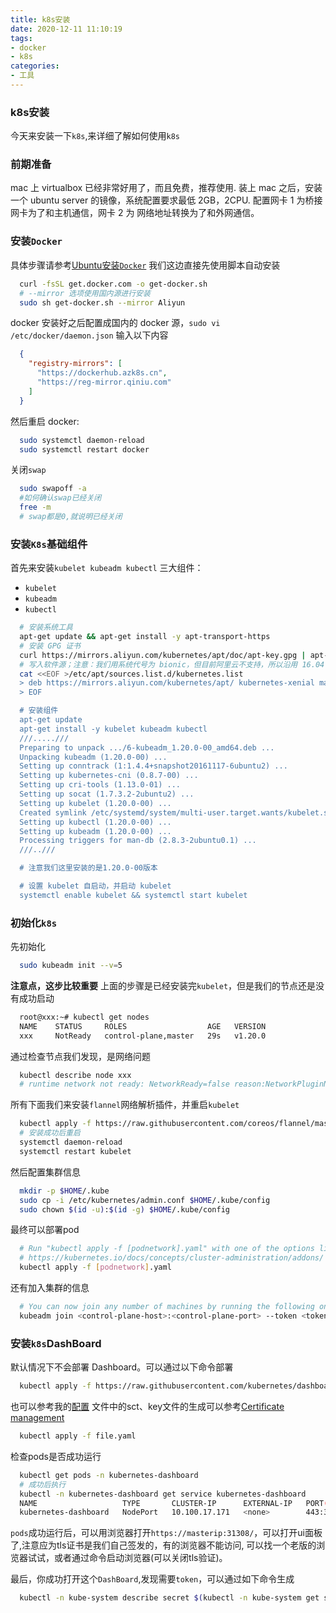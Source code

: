 ```yaml
---
title: k8s安装
date: 2020-12-11 11:10:19
tags:
- docker
- k8s
categories:
- 工具
---
```


### k8s安装
今天来安装一下`k8s`,来详细了解如何使用`k8s`

<!-- more -->

### 前期准备

mac 上 virtualbox 已经非常好用了，而且免费，推荐使用. 装上 mac 之后，安装一个 ubuntu server 的镜像，系统配置要求最低 2GB，2CPU. 配置网卡 1 为桥接网卡为了和主机通信，网卡 2 为 网络地址转换为了和外网通信。


### 安装`Docker`

具体步骤请参考[Ubuntu安装`Docker`](https://yeasy.gitbook.io/docker_practice/install/ubuntu)
我们这边直接先使用脚本自动安装
```bash
  curl -fsSL get.docker.com -o get-docker.sh
  # --mirror 选项使用国内源进行安装
  sudo sh get-docker.sh --mirror Aliyun
```

docker 安装好之后配置成国内的 docker 源，`sudo vi /etc/docker/daemon.json` 输入以下内容

```json
  {
    "registry-mirrors": [
      "https://dockerhub.azk8s.cn",
      "https://reg-mirror.qiniu.com"
    ]
  }
```

然后重启 docker:

```bash
  sudo systemctl daemon-reload
  sudo systemctl restart docker
```
关闭`swap`
```bash
  sudo swapoff -a
  #如何确认swap已经关闭
  free -m
  # swap都是0,就说明已经关闭
```

### 安装`K8s`基础组件

首先来安装`kubelet kubeadm kubectl` 三大组件：
- `kubelet`
- `kubeadm`
- `kubectl`

```bash
  # 安装系统工具
  apt-get update && apt-get install -y apt-transport-https
  # 安装 GPG 证书
  curl https://mirrors.aliyun.com/kubernetes/apt/doc/apt-key.gpg | apt-key add - 
  # 写入软件源；注意：我们用系统代号为 bionic，但目前阿里云不支持，所以沿用 16.04 的 xenial
  cat <<EOF >/etc/apt/sources.list.d/kubernetes.list
  > deb https://mirrors.aliyun.com/kubernetes/apt/ kubernetes-xenial main
  > EOF

  # 安装组件
  apt-get update
  apt-get install -y kubelet kubeadm kubectl
  ///.....///
  Preparing to unpack .../6-kubeadm_1.20.0-00_amd64.deb ...
  Unpacking kubeadm (1.20.0-00) ...
  Setting up conntrack (1:1.4.4+snapshot20161117-6ubuntu2) ...
  Setting up kubernetes-cni (0.8.7-00) ...
  Setting up cri-tools (1.13.0-01) ...
  Setting up socat (1.7.3.2-2ubuntu2) ...
  Setting up kubelet (1.20.0-00) ...
  Created symlink /etc/systemd/system/multi-user.target.wants/kubelet.service → /lib/systemd/system/kubelet.service.
  Setting up kubectl (1.20.0-00) ...
  Setting up kubeadm (1.20.0-00) ...
  Processing triggers for man-db (2.8.3-2ubuntu0.1) ...
  ///..///

  # 注意我们这里安装的是1.20.0-00版本

  # 设置 kubelet 自启动，并启动 kubelet
  systemctl enable kubelet && systemctl start kubelet
```

### 初始化`k8s`

先初始化
```bash
  sudo kubeadm init --v=5
```

**注意点，这步比较重要**
上面的步骤是已经安装完`kubelet`，但是我们的节点还是没有成功启动
```bash
  root@xxx:~# kubectl get nodes
  NAME    STATUS     ROLES                  AGE   VERSION
  xxx     NotReady   control-plane,master   29s   v1.20.0
```
通过检查节点我们发现，是网络问题
```bash
  kubectl describe node xxx
  # runtime network not ready: NetworkReady=false reason:NetworkPluginNotReady message:docker: network plugin is not ready: cni config uninitialized
```
所有下面我们来安装`flannel`网络解析插件，并重启`kubelet`
```bash
  kubectl apply -f https://raw.githubusercontent.com/coreos/flannel/master/Documentation/kube-flannel.yml
  # 安装成功后重启
  systemctl daemon-reload
  systemctl restart kubelet
```

然后配置集群信息
```bash
  mkdir -p $HOME/.kube
  sudo cp -i /etc/kubernetes/admin.conf $HOME/.kube/config
  sudo chown $(id -u):$(id -g) $HOME/.kube/config
```

最终可以部署pod
```bash
  # Run "kubectl apply -f [podnetwork].yaml" with one of the options listed at: 
  # https://kubernetes.io/docs/concepts/cluster-administration/addons/
  kubectl apply -f [podnetwork].yaml
```

还有加入集群的信息
```bash
  # You can now join any number of machines by running the following on each node as root:
  kubeadm join <control-plane-host>:<control-plane-port> --token <token> --discovery-token-ca-cert-hash sha256:<hash>
```

### 安装`k8s`DashBoard

默认情况下不会部署 Dashboard。可以通过以下命令部署
```bash
  kubectl apply -f https://raw.githubusercontent.com/kubernetes/dashboard/v2.0.0/aio/deploy/recommended.yaml
```
也可以参考我的[配置](https://gist.github.com/townmi/dd719b285e72e14e51bd395a1ea80943)
文件中的sct、key文件的生成可以参考[Certificate management](https://github.com/kubernetes/dashboard/blob/master/docs/user/certificate-management.md)
```bash
  kubectl apply -f file.yaml
```
检查pods是否成功运行
```bash 
  kubectl get pods -n kubernetes-dashboard
  # 成功后执行
  kubectl -n kubernetes-dashboard get service kubernetes-dashboard
  NAME                   TYPE       CLUSTER-IP      EXTERNAL-IP   PORT(S)         AGE
  kubernetes-dashboard   NodePort   10.100.17.171   <none>        443:31308/TCP   24m
```
`pods`成功运行后，可以用浏览器打开`https://masterip:31308/`，可以打开ui面板了,注意应为tls证书是我们自己签发的，有的浏览器不能访问, 可以找一个老版的浏览器试试，或者通过命令启动浏览器(可以关闭tls验证)。

最后，你成功打开这个`DashBoard`,发现需要`token`，可以通过如下命令生成
```bash
  kubectl -n kube-system describe secret $(kubectl -n kube-system get secret | grep eks-admin | awk '{print $1}')
```

